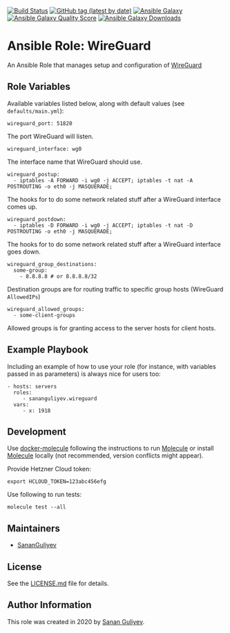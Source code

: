 [![Build Status](https://travis-ci.com/SananGuliyev/ansible-role-wireguard.svg?branch=master)](https://travis-ci.com/SananGuliyev/ansible-role-wireguard)
[![GitHub tag (latest by date)](https://img.shields.io/github/v/tag/SananGuliyev/ansible-role-wireguard)](https://galaxy.ansible.com/sananguliyev/wireguard)
[![Ansible Galaxy](https://img.shields.io/badge/role-sananguliyev.wireguard-blue.svg)](https://galaxy.ansible.com/sananguliyev/wireguard/)
[![Ansible Galaxy Quality Score](https://img.shields.io/ansible/quality/51749)](https://galaxy.ansible.com/sananguliyev/wireguard/)
[![Ansible Galaxy Downloads](https://img.shields.io/ansible/role/d/51749.svg?color=blue)](https://galaxy.ansible.com/sananguliyev/wireguard/)

# Ansible Role: WireGuard

An Ansible Role that manages setup and configuration of [WireGuard](https://www.wireguard.com/)

## Role Variables

Available variables listed below, along with default values (see `defaults/main.yml`):

    wireguard_port: 51820

The port WireGuard will listen.

    wireguard_interface: wg0

The interface name that WireGuard should use.

    wireguard_postup: 
      - iptables -A FORWARD -i wg0 -j ACCEPT; iptables -t nat -A POSTROUTING -o eth0 -j MASQUERADE;

The hooks for to do some network related stuff after a WireGuard interface comes up.

    wireguard_postdown: 
      - iptables -D FORWARD -i wg0 -j ACCEPT; iptables -t nat -D POSTROUTING -o eth0 -j MASQUERADE;

The hooks for to do some network related stuff after a WireGuard interface goes down.

    wireguard_group_destinations:
      some-group:
        - 8.8.8.8 # or 8.8.8.8/32

Destination groups are for routing traffic to specific group hosts (WireGuard `AllowedIPs`) 

    wireguard_allowed_groups:
      - some-client-groups

Allowed groups is for granting access to the server hosts for client hosts.

## Example Playbook

Including an example of how to use your role (for instance, with variables passed in as parameters) is always nice for users too:

    - hosts: servers
      roles:
         - sananguliyev.wireguard
      vars:
         - x: 1918

## Development

Use [docker-molecule](https://github.com/infrastructr/docker-molecule) following the instructions to run [Molecule](https://molecule.readthedocs.io/en/stable/)
or install [Molecule](https://molecule.readthedocs.io/en/stable/) locally (not recommended, version conflicts might appear).

Provide Hetzner Cloud token:

    export HCLOUD_TOKEN=123abc456efg

Use following to run tests:

    molecule test --all

## Maintainers

- [SananGuliyev](https://github.com/SananGuliyev)

## License

See the [LICENSE.md](LICENSE.md) file for details.

## Author Information

This role was created in 2020 by [Sanan Guliyev](https://sanan.guliev.info/).
